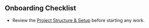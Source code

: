 ## Onboarding Checklist

- Review the [Project Structure & Setup](PROJECT_STRUCTURE.md) before starting any work.
